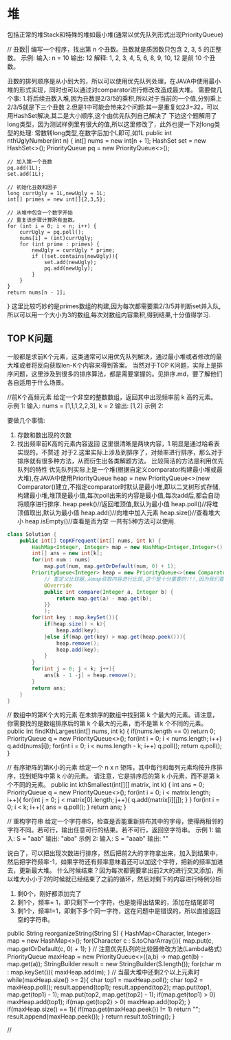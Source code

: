 # 堆
包括正常的堆Stack和特殊的堆如最小堆(通常以优先队列形式出现PriorityQueue)

// 丑数||
编写一个程序，找出第 n 个丑数。丑数就是质因数只包含 2, 3, 5 的正整数。
示例:
输入: n = 10
输出: 12
解释: 1, 2, 3, 4, 5, 6, 8, 9, 10, 12 是前 10 个丑数。

丑数的排列顺序是从小到大的，所以可以使用优先队列处理，在JAVA中使用最小堆的形式实现，同时也可以通过对comparator进行修改改造成最大堆。
需要做几个事:
1.将后续丑数入堆,因为丑数是2/3/5的乘积,所以对于当前的一个值,分别乘上2/3/5就是下三个丑数
2.但是1中可能会带来2个问题:其一是重复如2*3=3*2，可以用HashSet解决,其二是大小顺序,这个由优先队列自己解决了
下边这个题解用了long类型，因为测试样例里有很大的值,所以这里修改了，此外也提一下对long类型的处理:
常数转long类型,在数字后加个L即可,如1L
public int nthUglyNumber(int n) {
	int[] nums = new int[n + 1];
	HashSet<Long> set = new HashSet<>();
	PriorityQueue<Long> pq = new PriorityQueue<>();

	// 加入第一个丑数
	pq.add(1L);
	set.add(1L);

	// 初始化丑数和因子
	long currUgly = 1L,newUgly = 1L;
	int[] primes = new int[]{2,3,5};

	// 从堆中包含一个数字开始
	// 重复该步骤计算所有丑数。
	for (int i = 0; i < n; i++) {
		currUgly = pq.poll();
		nums[i] = (int)currUgly;
		for (int prime : primes) {
			newUgly = currUgly * prime;
			if (!set.contains(newUgly)){
				set.add(newUgly);
				pq.add(newUgly);
			}
		}
	}
	return nums[n - 1];
}
这里比较巧妙的是primes数组的构建,因为每次都需要乘2/3/5并判断set并入队,所以可以用一个大小为3的数组,每次对数组内容乘积,得到结果,十分值得学习.


## TOP K问题
一般都是求前K个元素，这类通常可以用优先队列解决，通过最小堆或者修改的最大堆或者将反向获取len-K个内容来得到答案。
当然对于TOP K问题，实际上是排序问题，这里涉及到很多的排序算法，都是需要掌握的。见排序.md，要了解他们各自适用于什么场景。

//前K个高频元素
给定一个非空的整数数组，返回其中出现频率前 k 高的元素。
示例 1:
输入: nums = [1,1,1,2,2,3], k = 2
输出: [1,2]
示例 2:

要做几个事情:
1. 存数和数出现的次数
2. 找出频率前K高的元素内容返回
这里很清晰是两块内容，1.明显是通过哈希表实现的，不赘述
对于2.这里实际上涉及到排序了，对频率进行排序，那么对于排序就有很多种方法，从而衍生出各类解题方法。
比较简洁的方法是利用优先队列的特性
优先队列实际上是一个堆(根据自定义comparator构建最小堆或最大堆),在JAVA中使用PriorityQueue<Integer> heap = new PriorityQueue<>(new Comparator<Integer>()建立,不指定comparator时默认是最小堆,即以二叉树形式存储,构建最小堆,堆顶是最小值,每次poll出来的内容是最小值,每次add后,都会自动将顺序进行排序.
heap.peek()//返回堆顶值,默认为最小值
heap.poll()//将堆顶值取出,默认为最小值
heap.add()//向堆中加入元素
heap.size()//查看堆大小
heap.isEmpty()//查看是否为空
一共有5种方法可以使用.
```java
class Solution {
    public int[] topKFrequent(int[] nums, int k) {
        HashMap<Integer, Integer> map = new HashMap<Integer,Integer>();
        int[] ans = new int[k];
        for(int num : nums)
            map.put(num, map.getOrDefault(num, 0) + 1);
        PriorityQueue<Integer> heap = new PriorityQueue<>(new Comparator<Integer>() {
            // 重定义比较器,从map获取内容进行比较,这个是十分重要的!!!,因为我们要从表里把对应的频率进行比较
            @Override
            public int compare(Integer a, Integer b) {
                return map.get(a) - map.get(b);
            }}
            );
        for(int key : map.keySet()){
            if(heap.size() < k){
                heap.add(key);
            }else if(map.get(key) > map.get(heap.peek())){
                heap.remove();
                heap.add(key);
            }
        }
        for(int j = 0; j < k; j++){
            ans[k - 1 -j] = heap.remove();
        }
        return ans;
    }
}
```

// 数组中的第K个大的元素
在未排序的数组中找到第 k 个最大的元素。请注意，你需要找的是数组排序后的第 k 个最大的元素，而不是第 k 个不同的元素。
public int findKthLargest(int[] nums, int k) {
	if(nums.length == 0) return 0;
	PriorityQueue<Integer> q = new PriorityQueue<>();
	for(int i = 0; i < nums.length; i++) q.add(nums[i]);
	for(int i = 0; i < nums.length - k; i++) q.poll();
	return q.poll();
}

// 有序矩阵的第K小的元素
给定一个 n x n 矩阵，其中每行和每列元素均按升序排序，找到矩阵中第 k 小的元素。
请注意，它是排序后的第 k 小元素，而不是第 k 个不同的元素。
public int kthSmallest(int[][] matrix, int k) {
	int ans = 0;
	PriorityQueue<Integer> q = new PriorityQueue<>();
	for(int i = 0; i < matrix.length; i++){
		for(int j = 0; j < matrix[0].length; j++){
			q.add(matrix[i][j]);
		}
	}
	for(int i = 0; i < k; i++){
		ans = q.poll();
	}
	return ans;
}

// 重构字符串
给定一个字符串S，检查是否能重新排布其中的字母，使得两相邻的字符不同。若可行，输出任意可行的结果。若不可行，返回空字符串。
示例 1:
输入: S = "aab"
输出: "aba"
示例 2:
输入: S = "aaab"
输出: ""

说白了，可以把出现次数进行排序，然后把前2大的字符拿出来，加入到结果中，然后把字符频率-1，如果字符还有频率意味着还可以加这个字符，把新的频率加进去，更新最大堆。
什么时候结束？因为每次都需要拿出前2大的进行交叉添加，所以堆大小小于2的时候就已经结束了之前的循环，然后对剩下的内容进行特例分析
1. 剩0个，刚好都添加完了
2. 剩1个，频率= 1，即只剩下一个字符，也是能得出结果的，添加在结尾即可
3. 剩1个，频率!=1，即剩下多个同一字符，这在问题中是错误的，所以直接返回空的字符串。

public String reorganizeString(String S) {
	HashMap<Character, Integer> map = new HashMap<>();
	for(Character c : S.toCharArray()){
		map.put(c, map.getOrDefault(c, 0) + 1);
	}
	// 注意优先队列的比较器修改方法(Lambda格式)
	PriorityQueue<Character> maxHeap = new PriorityQueue<>((a,b) -> map.get(b) - map.get(a));
	StringBuilder result = new StringBuilder(S.length());
	for(char m : map.keySet()){
		maxHeap.add(m);
	}
	// 当最大堆中还剩2个以上元素时
	while(maxHeap.size() >= 2){
		char top1 = maxHeap.poll();
		char top2 = maxHeap.poll();
		result.append(top1);
		result.append(top2);
		map.put(top1, map.get(top1) - 1);
		map.put(top2, map.get(top2) - 1);
		if(map.get(top1) > 0) maxHeap.add(top1);
		if(map.get(top2) > 0) maxHeap.add(top2);
	}
	if(maxHeap.size() == 1){
		if(map.get(maxHeap.peek()) != 1) return "";
		result.append(maxHeap.peek());
	}
	return result.toString();
}

// 